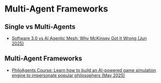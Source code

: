 # Multi-Agent Frameworks

## Single vs Multi-Agents

* [Software 3.0 vs AI Agentic Mesh: Why McKinsey Got It Wrong (Jun 2025)](https://natesnewsletter.substack.com/p/software-30-vs-ai-agentic-mesh-why)

## Multi-Agent Frameworks

* [PhiloAgents Course: Learn how to build an AI-powered game simulation engine to impersonate popular philosophers (May 2025)](https://github.com/neural-maze/philoagents-course)